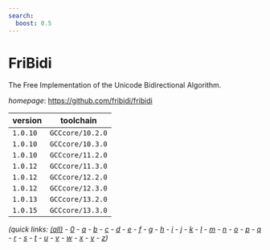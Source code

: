 ```yaml
---
search:
  boost: 0.5
---
```

# FriBidi

The Free Implementation of the Unicode Bidirectional Algorithm.

*homepage*: <https://github.com/fribidi/fribidi>

version | toolchain
--------|----------
``1.0.10`` | ``GCCcore/10.2.0``
``1.0.10`` | ``GCCcore/10.3.0``
``1.0.10`` | ``GCCcore/11.2.0``
``1.0.12`` | ``GCCcore/11.3.0``
``1.0.12`` | ``GCCcore/12.2.0``
``1.0.12`` | ``GCCcore/12.3.0``
``1.0.13`` | ``GCCcore/13.2.0``
``1.0.15`` | ``GCCcore/13.3.0``


*(quick links: [(all)](../index.md) - [0](../0/index.md) - [a](../a/index.md) - [b](../b/index.md) - [c](../c/index.md) - [d](../d/index.md) - [e](../e/index.md) - [f](../f/index.md) - [g](../g/index.md) - [h](../h/index.md) - [i](../i/index.md) - [j](../j/index.md) - [k](../k/index.md) - [l](../l/index.md) - [m](../m/index.md) - [n](../n/index.md) - [o](../o/index.md) - [p](../p/index.md) - [q](../q/index.md) - [r](../r/index.md) - [s](../s/index.md) - [t](../t/index.md) - [u](../u/index.md) - [v](../v/index.md) - [w](../w/index.md) - [x](../x/index.md) - [y](../y/index.md) - [z](../z/index.md))*

